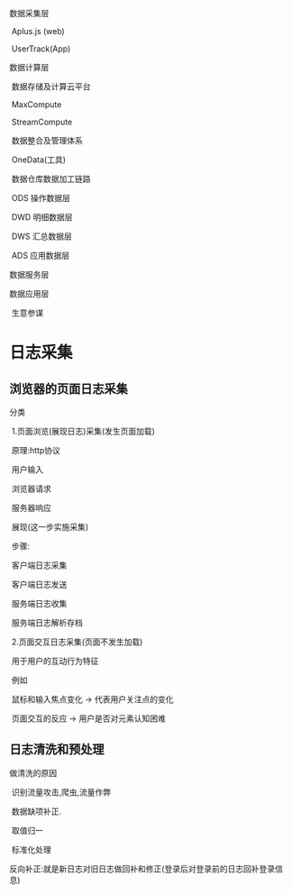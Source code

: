 







数据采集层

​	Aplus.js (web)

​	UserTrack(App)

数据计算层

​	数据存储及计算云平台

​		MaxCompute

​		StreamCompute

​	数据整合及管理体系

​		OneData(工具)

​	数据仓库数据加工链路

​	ODS 	操作数据层

​	DWD	明细数据层

​	DWS	汇总数据层

​	ADS		应用数据层	

数据服务层

数据应用层

​	生意参谋



# 日志采集

## 浏览器的页面日志采集

分类

​	1.页面浏览(展现日志)采集(发生页面加载)

​		原理:http协议

​			用户输入

​			浏览器请求

​			服务器响应

​			展现(这一步实施采集)

​		步骤:

​			客户端日志采集

​			客户端日志发送

​			服务端日志收集

​			服务端日志解析存档

​	2.页面交互日志采集(页面不发生加载)

​	用于用户的互动行为特征

​	例如  

​		鼠标和输入焦点变化  ->   代表用户关注点的变化

​		页面交互的反应 ->  用户是否对元素认知困难

## 日志清洗和预处理

做清洗的原因

​	识别流量攻击,爬虫,流量作弊

​	数据缺项补正.

​		取值归一

​		标准化处理

​		反向补正:就是新日志对旧日志做回补和修正(登录后对登录前的日志回补登录信息)

​	

